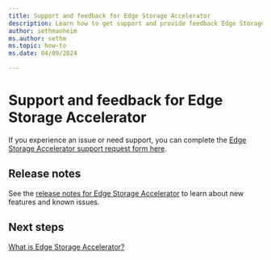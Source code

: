 ```yaml
---
title: Support and feedback for Edge Storage Accelerator
description: Learn how to get support and provide feedback Edge Storage Accelerator.
author: sethmanheim
ms.author: sethm
ms.topic: how-to
ms.date: 04/09/2024

---
```


# Support and feedback for Edge Storage Accelerator

If you experience an issue or need support, you can complete the [Edge Storage Accelerator support request form here](https://forms.office.com/Pages/ResponsePage.aspx?id=v4j5cvGGr0GRqy180BHbR19S7i8RsvNAg8hqZuHbEyxUOVlRSjJNOFgxNkRPN1IzQUZENFE4SjlSNy4u).

## Release notes

See the [release notes for Edge Storage Accelerator](release-notes.md) to learn about new features and known issues.

## Next steps

[What is Edge Storage Accelerator?](overview.md)